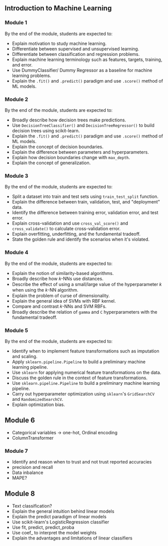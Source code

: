 ## Introduction to Machine Learning 

### Module 1

By the end of the module, students are expected to:

- Explain motivation to study machine learning.
- Differentiate between supervised and unsupervised learning.
- Differentiate between classification and regression problems.
- Explain machine learning terminology such as features, targets, training, and error.
- Use DummyClassifier/ Dummy Regressor as a baseline for machine learning problems.
- Explain the `.fit()` and `.predict()` paradigm and use `.score()` method of ML models.

### Module 2

By the end of the module, students are expected to:

- Broadly describe how decision trees make predictions.
- Use `DecisionTreeClassifier()` and `DecisionTreeRegressor()` to build decision trees using scikit-learn.
- Explain the `.fit()` and `.predict()` paradigm and use `.score()` method of ML models.
- Explain the concept of decision boundaries.
- Explain the difference between parameters and hyperparameters.
- Explain how decision boundaries change with `max_depth`.
- Explain the concept of generalization.

### Module 3 

By the end of the module, students are expected to:

- Split a dataset into train and test sets using `train_test_split` function.
- Explain the difference between train, validation, test, and "deployment" data.
- Identify the difference between training error, validation error, and test error.
- Explain cross-validation and use `cross_val_score()` and `cross_validate()` to calculate cross-validation error.
- Explain overfitting, underfitting, and the fundamental tradeoff.
- State the golden rule and identify the scenarios when it's violated.

### Module 4 

By the end of the module, students are expected to:

- Explain the notion of similarity-based algorithms.
- Broadly describe how 𝑘-NNs use distances.
- Describe the effect of using a small/large value of the hyperparameter 𝑘 when using the 𝑘-NN algorithm.
- Explain the problem of curse of dimensionality.
- Explain the general idea of SVMs with RBF kernel.
- Compare and contrast 𝑘-NNs and SVM RBFs.
- Broadly describe the relation of `gamma` and `C` hyperparameters with the fundamental tradeoff.


### Module 5 

By the end of the module, students are expected to:

- Identify when to implement feature transformations such as imputation and scaling.
- Apply `sklearn.pipeline.Pipeline` to build a preliminary machine learning pipeline.
- Use `sklearn` for applying numerical feature transformations on the data.
- Discuss the golden rule in the context of feature transformations.
- Use `sklearn.pipeline.Pipeline` to build a preliminary machine learning pipeline.
- Carry out hyperparameter optimization using `sklearn`'s `GridSearchCV` and `RandomizedSearchCV`.
- Explain optimization bias.


## Module 6 
- Categorical variables -> one-hot, Ordinal encoding 
- ColumnTransformer



### Module 7

- Identify and reason when to trust and not trust reported accuracies
- precision and recall 
- Data inbalance 
- MAPE? 

## Module 8 

- Text classification? 
- Explain the general intuition behind linear models
- Explain the predict paradigm of linear models
- Use scikit-learn's LogisticRegression classifier
- Use fit, predict, predict_proba
- Use coef_ to interpret the model weights
- Explain the advantages and limitations of linear classifiers

